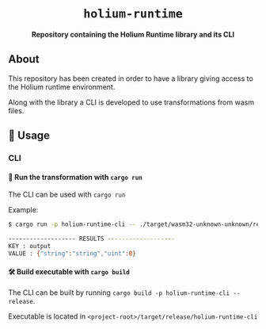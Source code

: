 <div align="center">

  <h1><code>holium-runtime</code></h1>

<strong>Repository containing the Holium Runtime library and its CLI</strong>
</div>

## About

This repository has been created in order to have a library giving access to the Holium runtime environment.

Along with the library a CLI is developed to use transformations from wasm files.

## 🚴 Usage

### CLI

#### 🏃 Run the transformation with `cargo run`

The CLI can be used with `cargo run`

Example:
```bash
$ cargo run -p holium-runtime-cli -- ./target/wasm32-unknown-unknown/release/simple_rust_test.wasm -i input=\"string\"

------------------- RESULTS -------------------
KEY : output
VALUE : {"string":"string","uint":0}
```

#### 🛠️ Build executable with `cargo build`

The CLI can be built by running `cargo build -p holium-runtime-cli --release`.

Executable is located in `<project-root>/target/release/holium-runtime-cli`